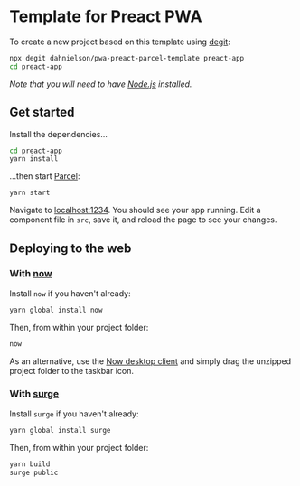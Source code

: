 # Template for Preact PWA

To create a new project based on this template using [degit](https://github.com/Rich-Harris/degit):

```bash
npx degit dahnielson/pwa-preact-parcel-template preact-app
cd preact-app
```

*Note that you will need to have [Node.js](https://nodejs.org) installed.*

## Get started

Install the dependencies...

```bash
cd preact-app
yarn install
```

...then start [Parcel](https://parceljs.org):

```bash
yarn start
```

Navigate to [localhost:1234](http://localhost:1234). You should see your app running. Edit a component file in `src`, save it, and reload the page to see your changes.

## Deploying to the web

### With [now](https://zeit.co/now)

Install `now` if you haven't already:

```bash
yarn global install now
```

Then, from within your project folder:

```bash
now
```

As an alternative, use the [Now desktop client](https://zeit.co/download) and simply drag the unzipped project folder to the taskbar icon.

### With [surge](https://surge.sh/)

Install `surge` if you haven't already:

```bash
yarn global install surge
```

Then, from within your project folder:

```bash
yarn build
surge public
```
